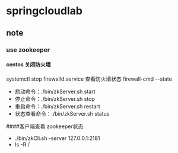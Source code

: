 # springcloudlab


## note
### use zookeeper
#### centos 关闭防火墙
systemctl stop firewalld.service
查看防火墙状态
firewall-cmd --state

* 启动命令：./bin/zkServer.sh start
* 停止命令：./bin/zkServer.sh stop　　
* 重启命令：./bin/zkServer.sh restart
* 状态查看命令：./bin/zkServer.sh status

####客户端查看 zookeeper状态
* ./bin/zkCli.sh -server 127.0.0.1:2181
* ls -R /
